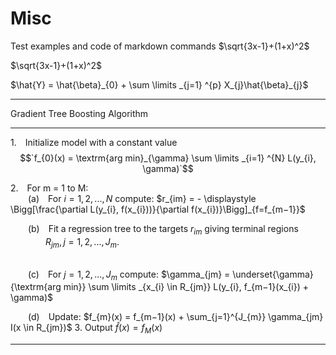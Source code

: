 # Misc

Test examples and code of markdown commands
 $\sqrt{3x-1}+(1+x)^2$

$`\sqrt{3x-1}+(1+x)^2`$

$`\hat{Y} = \hat{\beta}_{0} + \sum \limits _{j=1} ^{p} X_{j}\hat{\beta}_{j}`$


***
$\mathbf{\text{Gradient Tree Boosting Algorithm}}$<br>
***
1.&emsp;Initialize model with a constant value $$`f_{0}(x) = \textrm{arg min}_{\gamma} \sum \limits _{i=1} ^{N} L(y_{i}, \gamma)`$$

2.&emsp;For m = 1 to M:<br>
&emsp;&emsp;(a)&emsp;For $i = 1,2,...,N$ compute: $`r_{im} = - \displaystyle \Bigg[\frac{\partial L(y_{i}, f(x_{i}))}{\partial f(x_{i})}\Bigg]_{f=f_{m−1}}`$
    
&emsp;&emsp;(b)&emsp;Fit a regression tree to the targets $`r_{im}`$ giving terminal regions<br>
&emsp;&emsp;&emsp;&emsp;$`R_{jm}, j = 1, 2, . . . , J_{m}.`$<br><br>

&emsp;&emsp;(c)&emsp;For $j = 1, 2, . . . , J_{m}$ compute: $`\gamma_{jm} = \underset{\gamma}{\textrm{arg min}} \sum \limits _{x_{i} \in R_{jm}} L(y_{i}, f_{m−1}(x_{i}) + \gamma)`$


&emsp;&emsp;(d)&emsp;Update: $`f_{m}(x) = f_{m−1}(x) + \sum_{j=1}^{J_{m}} \gamma_{jm} I(x \in R_{jm})`$
3. Output $\hat{f}(x) = f_{M}(x)$
   
***

